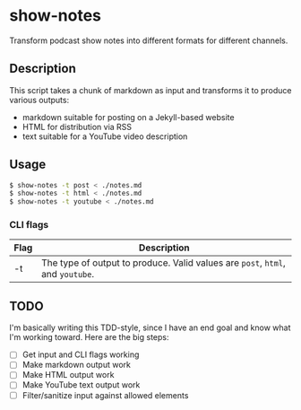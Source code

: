 # show-notes

Transform podcast show notes into different formats for different channels.

## Description

This script takes a chunk of markdown as input and transforms it to produce various outputs:

- markdown suitable for posting on a Jekyll-based website
- HTML for distribution via RSS
- text suitable for a YouTube video description

## Usage

```sh
$ show-notes -t post < ./notes.md
$ show-notes -t html < ./notes.md
$ show-notes -t youtube < ./notes.md
```

### CLI flags

| Flag | Description |
|---|---|
| -t | The type of output to produce. Valid values are `post`, `html`, and `youtube`. |

## TODO

I'm basically writing this TDD-style, since I have an end goal and know what I'm working toward. Here are the big steps:

- [ ] Get input and CLI flags working
- [ ] Make markdown output work
- [ ] Make HTML output work
- [ ] Make YouTube text output work
- [ ] Filter/sanitize input against allowed elements
